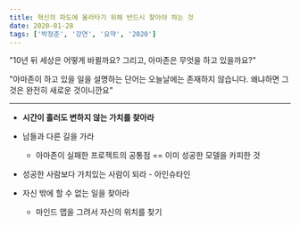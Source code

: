```yaml
---
title: 혁신의 파도에 올라타기 위해 반드시 찾아야 하는 것
date: 2020-01-28
tags: ['박정준', '강연', '요약', '2020']
---
```


"10년 뒤 세상은 어떻게 바뀔까요? 그리고, 아마존은 무엇을 하고 있을까요?"

"아마존이 하고 있을 일을 설명하는 단어는 오늘날에는 존재하지 않습니다. 왜냐하면 그것은 완전히 새로운 것이니깐요"

---

* **시간이 흘러도 변하지 않는 가치를 찾아라**

* 남들과 다른 길을 가라
  * 아마존이 실패한 프로젝트의 공통점 == 이미 성공한 모델을 카피한 것

* 성공한 사람보다 가치있는 사람이 되라 - 아인슈타인

* 자신 밖에 할 수 없는 일을 찾아라
  * 마인드 맵을 그려서 자신의 위치를 찾기